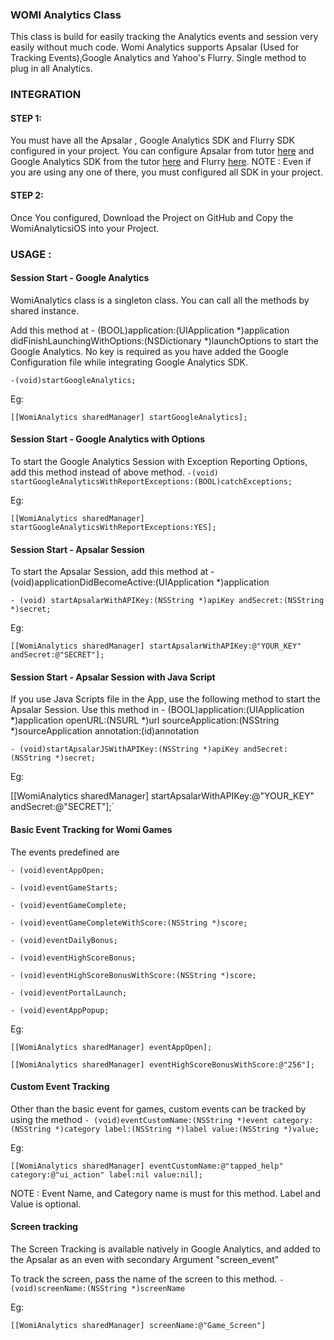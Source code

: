 ### WOMI Analytics Class
This class is build for easily tracking the Analytics events and session very easily without much code. Womi Analytics supports Apsalar (Used for Tracking Events),Google Analytics and Yahoo's Flurry. Single method to plug in all Analytics.

### INTEGRATION
#### STEP 1:
You must have all the Apsalar , Google Analytics SDK and Flurry SDK configured in your project. You can configure Apsalar from tutor [here](http://support.apsalar.com/customer/portal/articles/717510-integrating-the-ios-sdk) and Google Analytics SDK from the tutor [here](https://developers.google.com/analytics/devguides/collection/ios/v3/?configured) and Flurry [here](https://dev.flurry.com/createProjectSelectPlatform.do).
NOTE : Even if you are using any one of there, you must configured all SDK in your project.

#### STEP 2:
Once You configured, Download the Project on GitHub and  Copy the WomiAnalyticsiOS into your Project.

### USAGE :
#### Session Start -  Google Analytics
WomiAnalytics class is a singleton class. You can call all the methods by shared instance. 

Add this method at - (BOOL)application:(UIApplication *)application didFinishLaunchingWithOptions:(NSDictionary *)launchOptions to start the Google Analytics. No key is required as you have added the Google Configuration file while integrating Google Analytics SDK.

`-(void)startGoogleAnalytics;`

Eg:

`[[WomiAnalytics sharedManager] startGoogleAnalytics];`

#### Session Start - Google Analytics with Options
To start the Google Analytics Session with Exception Reporting Options, add this method instead of above method.
`-(void) startGoogleAnalyticsWithReportExceptions:(BOOL)catchExceptions;`

Eg:

`[[WomiAnalytics sharedManager] startGoogleAnalyticsWithReportExceptions:YES];`

#### Session Start -  Apsalar Session
To start the Apsalar Session, add this method at - (void)applicationDidBecomeActive:(UIApplication *)application

`- (void) startApsalarWithAPIKey:(NSString *)apiKey andSecret:(NSString *)secret;`

Eg:

`[[WomiAnalytics sharedManager] startApsalarWithAPIKey:@"YOUR_KEY" andSecret:@"SECRET"];`

#### Session Start - Apsalar Session with Java Script
If you use Java Scripts file in the App, use the following method to start the Apsalar Session. Use this method in - (BOOL)application:(UIApplication *)application openURL:(NSURL *)url sourceApplication:(NSString *)sourceApplication annotation:(id)annotation

`- (void)startApsalarJSWithAPIKey:(NSString *)apiKey andSecret:(NSString *)secret;`

Eg:

[[WomiAnalytics sharedManager] startApsalarWithAPIKey:@"YOUR_KEY" andSecret:@"SECRET"];`

#### Basic Event Tracking for Womi Games 

The events predefined are 

`- (void)eventAppOpen;`

`- (void)eventGameStarts;`

`- (void)eventGameComplete;`

`- (void)eventGameCompleteWithScore:(NSString *)score;`

`- (void)eventDailyBonus;`

`- (void)eventHighScoreBonus;`

`- (void)eventHighScoreBonusWithScore:(NSString *)score;`

`- (void)eventPortalLaunch;`

`- (void)eventAppPopup;`

Eg:

`[[WomiAnalytics sharedManager] eventAppOpen];`

`[[WomiAnalytics sharedManager] eventHighScoreBonusWithScore:@"256"];`

#### Custom Event Tracking

Other than the basic event for games, custom events can be tracked by using the method
`- (void)eventCustomName:(NSString *)event category:(NSString *)category label:(NSString *)label value:(NSString *)value;`

Eg:

`[[WomiAnalytics sharedManager] eventCustomName:@"tapped_help" category:@"ui_action" label:nil value:nil];`

NOTE : Event Name, and Category name is must for this method. Label and Value is optional. 

#### Screen tracking
The Screen Tracking is available natively in Google Analytics, and added to the Apsalar as an even with secondary Argument "screen_event"

To track the screen, pass the name of the screen to this method.
`- (void)screenName:(NSString *)screenName`

Eg:

`[[WomiAnalytics sharedManager] screenName:@"Game_Screen"]`

